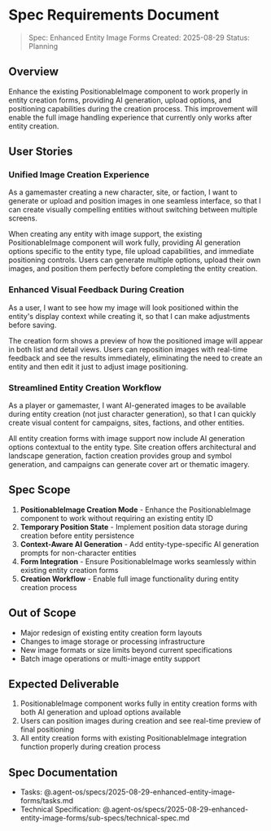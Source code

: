 # Spec Requirements Document

> Spec: Enhanced Entity Image Forms
> Created: 2025-08-29
> Status: Planning

## Overview

Enhance the existing PositionableImage component to work properly in entity creation forms, providing AI generation, upload options, and positioning capabilities during the creation process. This improvement will enable the full image handling experience that currently only works after entity creation.

## User Stories

### Unified Image Creation Experience

As a gamemaster creating a new character, site, or faction, I want to generate or upload and position images in one seamless interface, so that I can create visually compelling entities without switching between multiple screens.

When creating any entity with image support, the existing PositionableImage component will work fully, providing AI generation options specific to the entity type, file upload capabilities, and immediate positioning controls. Users can generate multiple options, upload their own images, and position them perfectly before completing the entity creation.

### Enhanced Visual Feedback During Creation

As a user, I want to see how my image will look positioned within the entity's display context while creating it, so that I can make adjustments before saving.

The creation form shows a preview of how the positioned image will appear in both list and detail views. Users can reposition images with real-time feedback and see the results immediately, eliminating the need to create an entity and then edit it just to adjust image positioning.

### Streamlined Entity Creation Workflow

As a player or gamemaster, I want AI-generated images to be available during entity creation (not just character generation), so that I can quickly create visual content for campaigns, sites, factions, and other entities.

All entity creation forms with image support now include AI generation options contextual to the entity type. Site creation offers architectural and landscape generation, faction creation provides group and symbol generation, and campaigns can generate cover art or thematic imagery.

## Spec Scope

1. **PositionableImage Creation Mode** - Enhance the PositionableImage component to work without requiring an existing entity ID
2. **Temporary Position State** - Implement position data storage during creation before entity persistence  
3. **Context-Aware AI Generation** - Add entity-type-specific AI generation prompts for non-character entities
4. **Form Integration** - Ensure PositionableImage works seamlessly within existing entity creation forms
5. **Creation Workflow** - Enable full image functionality during entity creation process

## Out of Scope

- Major redesign of existing entity creation form layouts
- Changes to image storage or processing infrastructure
- New image formats or size limits beyond current specifications
- Batch image operations or multi-image entity support

## Expected Deliverable

1. PositionableImage component works fully in entity creation forms with both AI generation and upload options available
2. Users can position images during creation and see real-time preview of final positioning  
3. All entity creation forms with existing PositionableImage integration function properly during creation process

## Spec Documentation

- Tasks: @.agent-os/specs/2025-08-29-enhanced-entity-image-forms/tasks.md
- Technical Specification: @.agent-os/specs/2025-08-29-enhanced-entity-image-forms/sub-specs/technical-spec.md